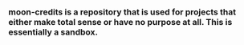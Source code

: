 ### moon-credits is a repository that is used for projects that either make total sense or have no purpose at all. This is essentially a sandbox.
